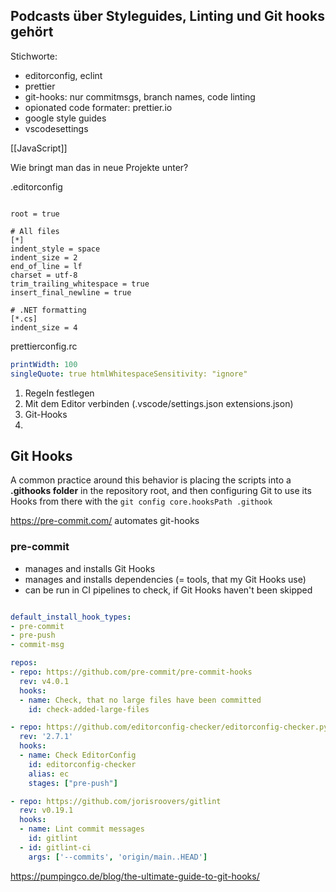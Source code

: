 ## Podcasts über Styleguides, Linting und Git hooks gehört

Stichworte:
- editorconfig, eclint
- prettier
- git-hooks: nur commitmsgs, branch names, code linting
- opionated code formater: prettier.io
- google style guides
- vscodesettings

[[JavaScript]]

Wie bringt man das in neue Projekte unter?

.editorconfig 
```shell

root = true 

# All files 
[*] 
indent_style = space
indent_size = 2
end_of_line = lf
charset = utf-8
trim_trailing_whitespace = true
insert_final_newline = true

# .NET formatting
[*.cs]
indent_size = 4
```

prettierconfig.rc
```yaml
printWidth: 100
singleQuote: true htmlWhitespaceSensitivity: "ignore"
```

1. Regeln festlegen
2. Mit dem Editor verbinden (.vscode/settings.json extensions.json)
3. Git-Hooks
4. 

## Git Hooks

A common practice around this behavior is placing the scripts into a **.githooks folder** in the repository root, and then configuring Git to use its Hooks from there with the `git config core.hooksPath .githook`

https://pre-commit.com/ automates git-hooks

### pre-commit

- manages and installs Git Hooks
- manages and installs dependencies (= tools, that my Git Hooks use)
- can be run in CI pipelines to check, if Git Hooks haven't been skipped

```yaml

default_install_hook_types:
- pre-commit
- pre-push
- commit-msg

repos:
- repo: https://github.com/pre-commit/pre-commit-hooks
  rev: v4.0.1
  hooks:
  - name: Check, that no large files have been committed
    id: check-added-large-files

- repo: https://github.com/editorconfig-checker/editorconfig-checker.python
  rev: '2.7.1'
  hooks:
  - name: Check EditorConfig
    id: editorconfig-checker
    alias: ec
    stages: ["pre-push"]

- repo: https://github.com/jorisroovers/gitlint
  rev: v0.19.1
  hooks:
  - name: Lint commit messages
    id: gitlint
  - id: gitlint-ci
    args: ['--commits', 'origin/main..HEAD']
```
https://pumpingco.de/blog/the-ultimate-guide-to-git-hooks/


